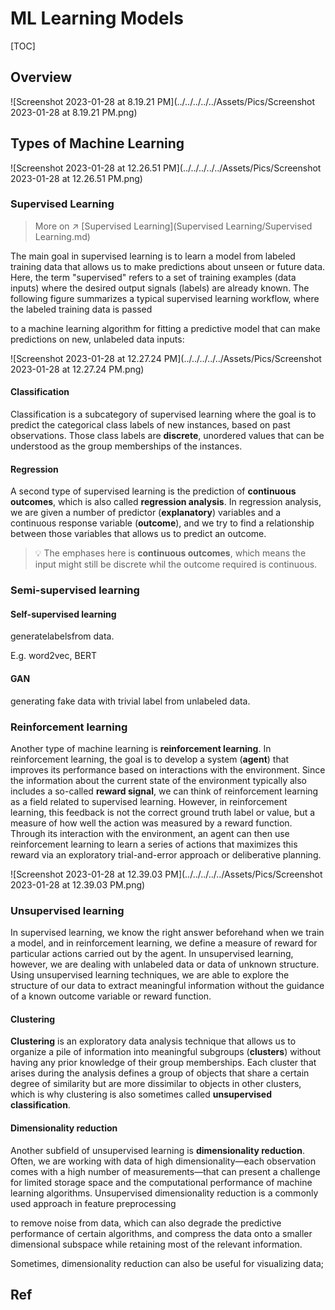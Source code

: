 # ML Learning Models

[TOC]



## Overview

![Screenshot 2023-01-28 at 8.19.21 PM](../../../../../Assets/Pics/Screenshot 2023-01-28 at 8.19.21 PM.png)





## Types of Machine Learning

![Screenshot 2023-01-28 at 12.26.51 PM](../../../../../Assets/Pics/Screenshot 2023-01-28 at 12.26.51 PM.png)



### Supervised Learning

> More on ↗️ [Supervised Learning](Supervised Learning/Supervised Learning.md)



The main goal in supervised learning is to learn a model from labeled training
 data that allows us to make predictions about unseen or future data. Here, the
 term "supervised" refers to a set of training examples (data inputs) where the desired output signals (labels) are already known. The following figure summarizes a typical supervised learning workflow, where the labeled training data is passed

to a machine learning algorithm for fitting a predictive model that can make predictions on new, unlabeled data inputs:

![Screenshot 2023-01-28 at 12.27.24 PM](../../../../../Assets/Pics/Screenshot 2023-01-28 at 12.27.24 PM.png)

#### Classification

Classification is a subcategory of supervised learning where the goal is to predict the categorical class labels of new instances, based on past observations. Those class labels are **discrete**, unordered values that can be understood as the group memberships of the instances. 

#### Regression

A second type of supervised learning is the prediction of **continuous outcomes**, which is also called **regression analysis**. In regression analysis, we are given a number of predictor (**explanatory**) variables and a continuous response variable (**outcome**), and we try to find a relationship between those variables that allows us to predict an outcome.

> :bulb: The emphases here is **continuous outcomes**, which means the input might still be discrete whil the outcome required is continuous. 



### Semi-supervised learning

#### Self-supervised learning

generatelabelsfrom data.

E.g. word2vec, BERT



#### GAN

generating fake data with trivial label from unlabeled data.



### Reinforcement learning

Another type of machine learning is **reinforcement learning**. In reinforcement learning, the goal is to develop a system (**agent**) that improves its performance based on interactions with the environment. Since the information about the current state of the environment typically also includes a so-called **reward signal**, we can think
 of reinforcement learning as a field related to supervised learning. However, in reinforcement learning, this feedback is not the correct ground truth label or value, but a measure of how well the action was measured by a reward function. Through its interaction with the environment, an agent can then use reinforcement learning to learn a series of actions that maximizes this reward via an exploratory trial-and-error approach or deliberative planning.

![Screenshot 2023-01-28 at 12.39.03 PM](../../../../../Assets/Pics/Screenshot 2023-01-28 at 12.39.03 PM.png)



### Unsupervised learning

In supervised learning, we know the right answer beforehand when we train a model, and in reinforcement learning, we define a measure of reward for particular actions carried out by the agent. In unsupervised learning, however, we are dealing with unlabeled data or data of unknown structure. Using unsupervised learning techniques, we are able to explore the structure of our data to extract meaningful information without the guidance of a known outcome variable or reward function.

#### Clustering

**Clustering** is an exploratory data analysis technique that allows us to organize a
 pile of information into meaningful subgroups (**clusters**) without having any prior knowledge of their group memberships. Each cluster that arises during the analysis defines a group of objects that share a certain degree of similarity but are more dissimilar to objects in other clusters, which is why clustering is also sometimes called **unsupervised classification**. 

#### Dimensionality reduction

Another subfield of unsupervised learning is **dimensionality reduction**. Often, we are working with data of high dimensionality—each observation comes with a high number of measurements—that can present a challenge for limited storage space and the computational performance of machine learning algorithms. Unsupervised dimensionality reduction is a commonly used approach in feature preprocessing

to remove noise from data, which can also degrade the predictive performance of certain algorithms, and compress the data onto a smaller dimensional subspace while retaining most of the relevant information.

Sometimes, dimensionality reduction can also be useful for visualizing data;



## Ref